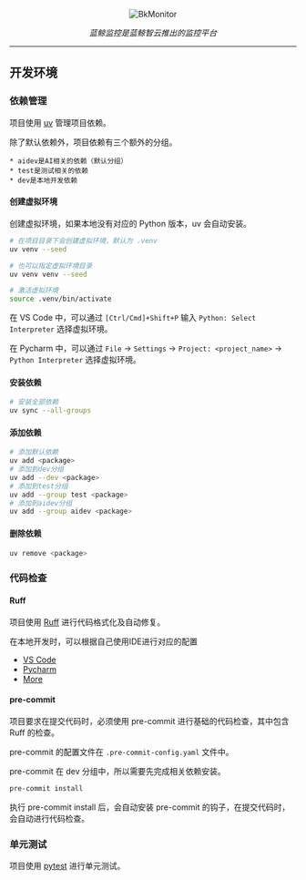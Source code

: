 <p align="center">
  <img src="../docs/resource/img/logo.png" alt="BkMonitor" style="vertical-align: middle;"/>
</p>
<p align="center">
    <em>蓝鲸监控是蓝鲸智云推出的监控平台</em>
</p>

---

## 开发环境

### 依赖管理

项目使用 <a href="https://docs.astral.sh/uv/getting-started/" target="_blank">uv</a> 管理项目依赖。

除了默认依赖外，项目依赖有三个额外的分组。

    * aidev是AI相关的依赖（默认分组）
    * test是测试相关的依赖
    * dev是本地开发依赖

#### 创建虚拟环境

创建虚拟环境，如果本地没有对应的 Python 版本，uv 会自动安装。

```bash
# 在项目目录下会创建虚拟环境，默认为 .venv
uv venv --seed

# 也可以指定虚拟环境目录
uv venv venv --seed

# 激活虚拟环境
source .venv/bin/activate
```

在 VS Code 中，可以通过 `[Ctrl/Cmd]+Shift+P` 输入 `Python: Select Interpreter` 选择虚拟环境。

在 Pycharm 中，可以通过 `File` -> `Settings` -> `Project: <project_name>` -> `Python Interpreter` 选择虚拟环境。

#### 安装依赖

```bash
# 安装全部依赖
uv sync --all-groups
```

#### 添加依赖

```bash
# 添加默认依赖
uv add <package>
# 添加到dev分组
uv add --dev <package>
# 添加到test分组
uv add --group test <package>
# 添加到aidev分组
uv add --group aidev <package>
```

#### 删除依赖

```bash
uv remove <package>
```

### 代码检查

#### Ruff

项目使用 <a href="https://beta.ruff.rs/docs/configuration/" target="_blank">Ruff</a> 进行代码格式化及自动修复。

在本地开发时，可以根据自己使用IDE进行对应的配置

* <a href="https://docs.astral.sh/ruff/editors/setup/#vs-code" target="_blank">VS Code</a>
* <a href="https://docs.astral.sh/ruff/editors/setup/#pycharm" target="_blank">Pycharm</a>
* <a href="https://docs.astral.sh/ruff/editors/setup/" target="_blank">More</a>

#### pre-commit

项目要求在提交代码时，必须使用 pre-commit 进行基础的代码检查，其中包含 Ruff 的检查。

pre-commit 的配置文件在 `.pre-commit-config.yaml` 文件中。

pre-commit 在 dev 分组中，所以需要先完成相关依赖安装。

```bash
pre-commit install
```

执行 pre-commit install 后，会自动安装 pre-commit 的钩子，在提交代码时，会自动进行代码检查。

### 单元测试

项目使用 <a href="https://docs.pytest.org/" target="_blank">pytest</a> 进行单元测试。
